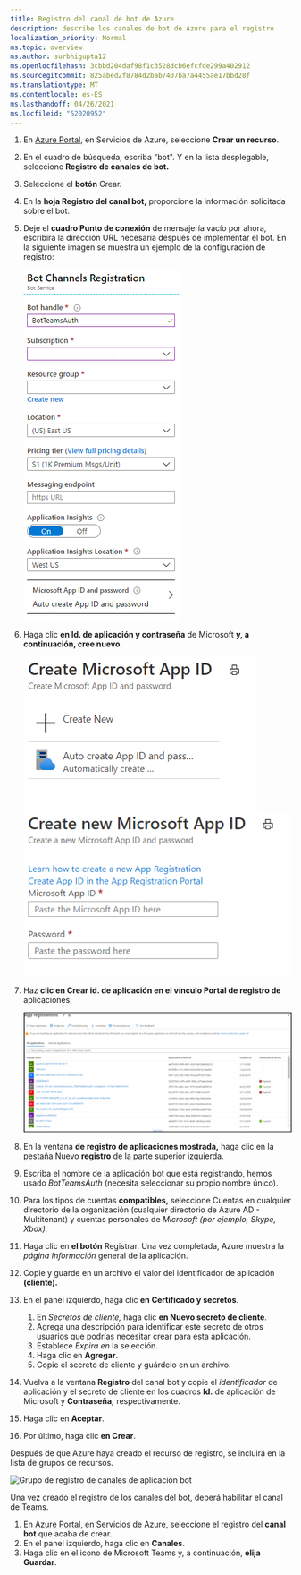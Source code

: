 ```yaml
---
title: Registro del canal de bot de Azure
description: describe los canales de bot de Azure para el registro
localization_priority: Normal
ms.topic: overview
ms.author: surbhigupta12
ms.openlocfilehash: 3cbbd204daf98f1c3528dcb6efcfde299a402912
ms.sourcegitcommit: 825abed2f8784d2bab7407ba7a4455ae17bbd28f
ms.translationtype: MT
ms.contentlocale: es-ES
ms.lasthandoff: 04/26/2021
ms.locfileid: "52020952"
---
```

1. En [Azure Portal](https://ms.portal.azure.com/#home), en Servicios de Azure, seleccione **Crear un recurso**.
1. En el cuadro de búsqueda, escriba "bot". Y en la lista desplegable, seleccione **Registro de canales de bot.**
1. Seleccione el **botón** Crear.
1. En la **hoja Registro del canal bot,** proporcione la información solicitada sobre el bot.
1. Deje el **cuadro Punto de conexión** de mensajería vacío por ahora, escribirá la dirección URL necesaria después de implementar el bot. En la siguiente imagen se muestra un ejemplo de la configuración de registro:

    ![Registro de canales de aplicación bot](../../assets/images/authentication/auth-bot-channels-registration.png)

1. Haga clic **en Id. de aplicación y contraseña** de Microsoft **y, a continuación, cree nuevo**.

    ![Crear id. de aplicación de Microsoft ](../../assets/images/authentication/CreateMicrosoftAppID.png) ![ Crear nuevo id. de aplicación de Microsoft](../../assets/images/authentication/CreateNewMicrosoftAppID.png)    

1. Haz **clic en Crear id. de aplicación en el vínculo Portal de registro de** aplicaciones.

   ![Registros de aplicaciones](../../assets/images/authentication/AppRegistration.png)
   
1. En la ventana **de registro de aplicaciones mostrada,** haga clic en la pestaña Nuevo **registro** de la parte superior izquierda.
1. Escriba el nombre de la aplicación bot que está registrando, hemos usado *BotTeamsAuth* (necesita seleccionar su propio nombre único).
1. Para los tipos de cuentas **compatibles,** seleccione Cuentas en cualquier directorio de la organización (cualquier directorio de Azure AD - Multitenant) y cuentas personales de *Microsoft (por ejemplo, Skype, Xbox).*
1. Haga clic en **el botón** Registrar. Una vez completada, Azure muestra la *página Información* general de la aplicación.
1. Copie y guarde en un archivo el valor del identificador de aplicación **(cliente).**
1. En el panel izquierdo, haga clic **en Certificado y secretos**.
    1. En *Secretos de cliente,* haga clic **en Nuevo secreto de cliente**.
    1. Agrega una descripción para identificar este secreto de otros usuarios que podrías necesitar crear para esta aplicación.
    1. Establece *Expira en* la selección.
    1. Haga clic en **Agregar**.
    1. Copie el secreto de cliente y guárdelo en un archivo.
1. Vuelva a la ventana **Registro** del canal bot  y copie el *identificador* de aplicación y el secreto de cliente en los cuadros **Id.** de aplicación de Microsoft y **Contraseña,** respectivamente.
1. Haga clic en **Aceptar**.
1. Por último, haga clic **en Crear**.

Después de que Azure haya creado el recurso de registro, se incluirá en la lista de grupos de recursos.  

![Grupo de registro de canales de aplicación bot](~/assets/images/authentication/auth-bot-channels-registration-group.PNG)

Una vez creado el registro de los canales del bot, deberá habilitar el canal de Teams.

1. En [Azure Portal](https://ms.portal.azure.com/#home), en Servicios de Azure, seleccione el registro del **canal bot** que acaba de crear.
1. En el panel izquierdo, haga clic en **Canales**.
1. Haga clic en el icono de Microsoft Teams y, a continuación, **elija Guardar**.
